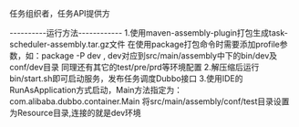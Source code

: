 任务组织者，任务API提供方

----------运行方法------------
1.使用maven-assembly-plugin打包生成task-scheduler-assembly.tar.gz文件
在使用package打包命令时需要添加profile参数，如：package -P dev   , dev对应到src/main/assembly中下的bin/dev及conf/dev目录
同理还有其它的test/pre/prd等环境配置
2.解压缩后运行bin/start.sh即可启动服务，发布任务调度Dubbo接口
3.使用IDE的RunAsApplication方式启动，Main方法指定为：com.alibaba.dubbo.container.Main
  将src/main/assembly/conf/test目录设置为Resource目录,连接的就是dev环境

